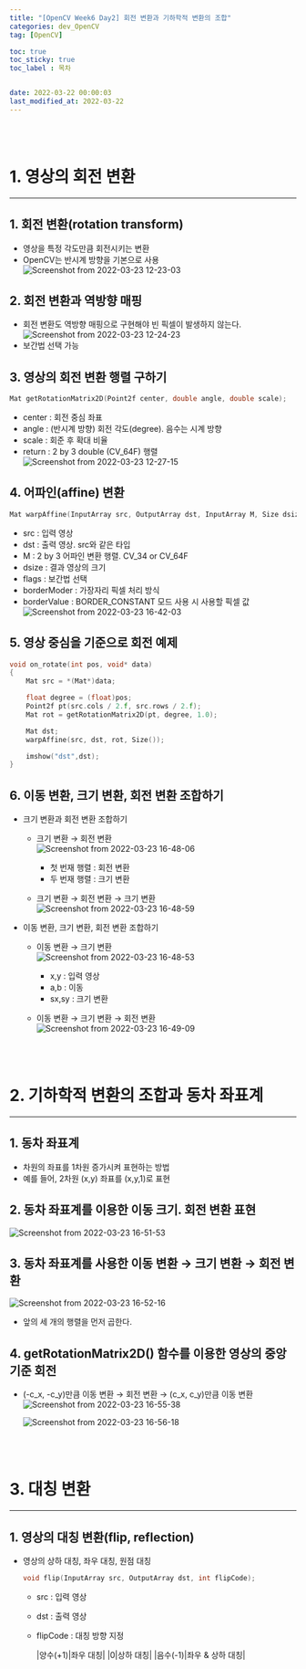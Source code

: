 ```yaml
---
title: "[OpenCV Week6 Day2] 회전 변환과 기하학적 변환의 조합"
categories: dev_OpenCV
tag: [OpenCV]

toc: true
toc_sticky: true
toc_label : 목차


date: 2022-03-22 00:00:03
last_modified_at: 2022-03-22
---
```

<br>
<br>

# 1. 영상의 회전 변환
---
## 1. 회전 변환(rotation transform)
* 영상을 특정 각도만큼 회전시키는 변환
* OpenCV는 반시계 방향을 기본으로 사용<br>
    ![Screenshot from 2022-03-23 12-23-03](https://user-images.githubusercontent.com/58837749/159617619-3ecbe84e-700d-4fe0-bfae-b566edcc6d87.png)

## 2. 회전 변환과 역방향 매핑
* 회전 변환도 역방향 매핑으로 구현해야 빈 픽셀이 발생하지 않는다.<br>
    ![Screenshot from 2022-03-23 12-24-23](https://user-images.githubusercontent.com/58837749/159617758-38ad1778-89a2-441a-9a87-ca162c9714fc.png)
* 보간법 선택 가능

## 3. 영상의 회전 변환 행렬 구하기

```cpp
Mat getRotationMatrix2D(Point2f center, double angle, double scale);
```

* center : 회전 중심 좌표
* angle : (반시계 방향) 회전 각도(degree). 음수는 시계 방향
* scale : 회준 후 확대 비율
* return : 2 by 3 double (CV_64F) 행렬<br>
    ![Screenshot from 2022-03-23 12-27-15](https://user-images.githubusercontent.com/58837749/159618080-cd58d011-8320-4c00-bc06-f306eabb9c8f.png)

## 4. 어파인(affine) 변환
```cpp
Mat warpAffine(InputArray src, OutputArray dst, InputArray M, Size dsize, int flags = INTER_LINEAR, int borderMode = BORDER_CONSTANT, xonst Scalar& boarderValue = Scalar());
```

* src : 입력 영상
* dst : 출력 영상. src와 같은 타입
* M : 2 by 3 어파인 변환 행렬. CV_34 or CV_64F
* dsize : 결과 영상의 크기
* flags : 보간법 선택
* borderModer : 가장자리 픽셀 처리 방식
* borderValue : BORDER_CONSTANT 모드 사용 시 사용할 픽셀 값<br>
    ![Screenshot from 2022-03-23 16-42-03](https://user-images.githubusercontent.com/58837749/159648084-ab0fe224-70e0-480f-aee1-8b38c5b647b7.png)

## 5. 영상 중심을 기준으로 회전 예제
```cpp
void on_rotate(int pos, void* data)
{
    Mat src = *(Mat*)data;

    float degree = (float)pos;
    Point2f pt(src.cols / 2.f, src.rows / 2.f);
    Mat rot = getRotationMatrix2D(pt, degree, 1.0);

    Mat dst;
    warpAffine(src, dst, rot, Size());

    imshow("dst",dst);
}
```

## 6. 이동 변환, 크기 변환, 회전 변환 조합하기
* 크기 변환과 회전 변환 조합하기
    - 크기 변환 → 회전 변환  
        ![Screenshot from 2022-03-23 16-48-06](https://user-images.githubusercontent.com/58837749/159649090-a730fb64-e814-4581-a970-1a73425e35db.png) 
        + 첫 번재 행렬 : 회전 변환
        + 두 번재 행렬 : 크기 변환



    - 크기 변환 → 회전 변환 → 크기 변환  
        ![Screenshot from 2022-03-23 16-48-59](https://user-images.githubusercontent.com/58837749/159649276-427839d4-4802-461f-b6f0-c726f4616415.png)



* 이동 변환, 크기 변환, 회전 변환 조합하기
    - 이동 변환 → 크기 변환  
        ![Screenshot from 2022-03-23 16-48-53](https://user-images.githubusercontent.com/58837749/159649273-2a983072-818d-405f-849b-e6f392542ed6.png)
        + x,y : 입력 영상
        + a,b : 이동
        + sx,sy : 크기 변환 

    - 이동 변환 → 크기 변환 → 회전 변환  
        ![Screenshot from 2022-03-23 16-49-09](https://user-images.githubusercontent.com/58837749/159649278-5e0b93a6-ab87-43b4-a1ae-b8354525ffb3.png)
     
<br>
<br>


# 2. 기하학적 변환의 조합과 동차 좌표계
---
## 1. 동차 좌표계
* 차원의 좌표를 1차원 증가시켜 표현하는 방법
* 예를 들어, 2차원 (x,y) 좌표를 (x,y,1)로 표현

## 2. 동차 좌표계를 이용한 이동 크기. 회전 변환 표현
![Screenshot from 2022-03-23 16-51-53](https://user-images.githubusercontent.com/58837749/159649758-fe2de4ec-f8aa-44d0-82aa-ba3e28a90142.png)

## 3. 동차 좌표계를 사용한 이동 변환 → 크기 변환 → 회전 변환
![Screenshot from 2022-03-23 16-52-16](https://user-images.githubusercontent.com/58837749/159649763-93f14410-92c0-47df-a474-9517b65df760.png)

* 앞의 세 개의 행렬을 먼저 곱한다.


## 4. getRotationMatrix2D() 함수를 이용한 영상의 중앙 기준 회전
* (-c_x, -c_y)만큼 이동 변환 → 회전 변환 → (c_x, c_y)만큼 이동 변환
    ![Screenshot from 2022-03-23 16-55-38](https://user-images.githubusercontent.com/58837749/159650328-9e7214c0-083e-44d6-9226-15cf34578a54.png)

    ![Screenshot from 2022-03-23 16-56-18](https://user-images.githubusercontent.com/58837749/159650442-3214bd7a-07c6-4cc0-8d5c-bcbf07f4d719.png)

<br>
<br>

# 3. 대칭 변환
---
## 1. 영상의 대칭 변환(flip, reflection)
* 영상의 상하 대칭, 좌우 대칭, 원점 대칭

     ```cpp
     void flip(InputArray src, OutputArray dst, int flipCode);
     ```
    - src : 입력 영상
    - dst : 출력 영상
    - flipCode : 대칭 방향 지정

        |양수(+1)|좌우 대칭|
        |0|상하 대칭|
        |음수(-1)|좌우 & 상하 대칭| 

<br>
<br>